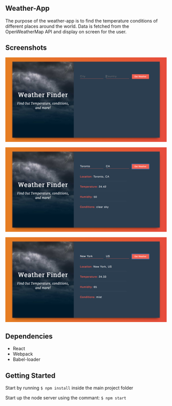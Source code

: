 ## Weather-App

The purpose of the weather-app is to find the temperature conditions of different places around the world. Data is fetched from the OpenWeatherMap API and display on screen for the user.

## Screenshots

!['Screenshot Home page'](https://github.com/dkhayutin/WeatherApp/blob/master/docs/Home-page.png?raw=true)

!['Screenshot Sample Weather Two'](https://github.com/dkhayutin/WeatherApp/blob/master/docs/sample-weather.png?raw=true)

!['Screenshot Sample Weather Two'](https://github.com/dkhayutin/WeatherApp/blob/master/docs/sample-weather2.png?raw=true)

## Dependencies
- React
- Webpack
- Babel-loader

## Getting Started
Start by running ```$ npm install``` inside the main project folder

Start up the node server using the commant: ```$ npm start```
